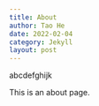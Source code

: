 ```yaml
---
title: About
author: Tao He
date: 2022-02-04
category: Jekyll
layout: post
---
```

abcdefghijk


This is an about page.
